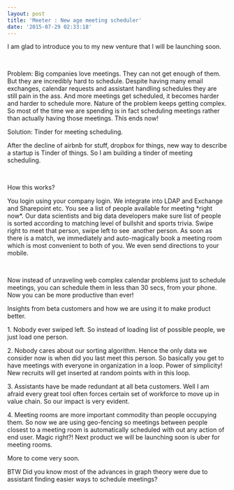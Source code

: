 ```yaml
---
layout: post
title: 'Meeter : New age meeting scheduler'
date: '2015-07-29 02:33:18'
---
```


<p>I am glad to introduce you to my new venture that I will be launching soon. </p><p><br/></p><p>Problem: Big companies love meetings. They can not get enough of them. But they are incredibly hard to schedule. Despite having many email exchanges, calendar requests and assistant handling schedules they are still pain in the ass. And more meetings get scheduled, it becomes harder and harder to schedule more. Nature of the problem keeps getting complex. So most of the time we are spending is in fact scheduling meetings rather than actually having those meetings. This ends now!</p><p>Solution: Tinder for meeting scheduling. </p><p>After the decline of airbnb for stuff, dropbox for things, new way to describe a startup is Tinder of things. So I am building a tinder of meeting scheduling. </p><p><br/></p><p>How this works?</p><p>You login using your company login. We integrate into LDAP and Exchange and Sharepoint etc. You see a list of people available for meeting *right now*. Our data scientists and big data developers make sure list of people is sorted according to matching level of bullshit and sports trivia. Swipe right to meet that person, swipe left to see  another person. As soon as there is a match, we immediately and auto-magically book a meeting room which is most convenient to both of you. We even send directions to your mobile.</p><p><br/></p><p>Now instead of unraveling web complex calendar problems just to schedule meetings, you can schedule them in less than 30 secs, from your phone. Now you can be more productive than ever! </p><p>Insights from beta customers and how we are using it to make product better.</p><p>1. Nobody ever swiped left. So instead of loading list of possible people, we just load one person. </p><p>2. Nobody cares about our sorting algorithm. Hence the only data we consider now is when did you last meet this person. So basically you get to have meetings with everyone in organization in a loop. Power of simplicity! New recruits will get inserted at random points with in this loop.</p><p>3. Assistants have be made redundant at all beta customers. Well I am afraid every great tool often forces certain set of workforce to move up in value chain. So our impact is very evident.</p><p>4. Meeting rooms are more important commodity than people occupying them. So now we are using geo-fencing so meetings between people closest to a meeting room is automatically scheduled with out any action of end user. Magic right?! Next product we will be launching soon is uber for meeting rooms. </p><p>More to come very soon.</p><p>BTW Did you know most of the advances in graph theory were due to assistant finding easier ways to schedule meetings?</p>